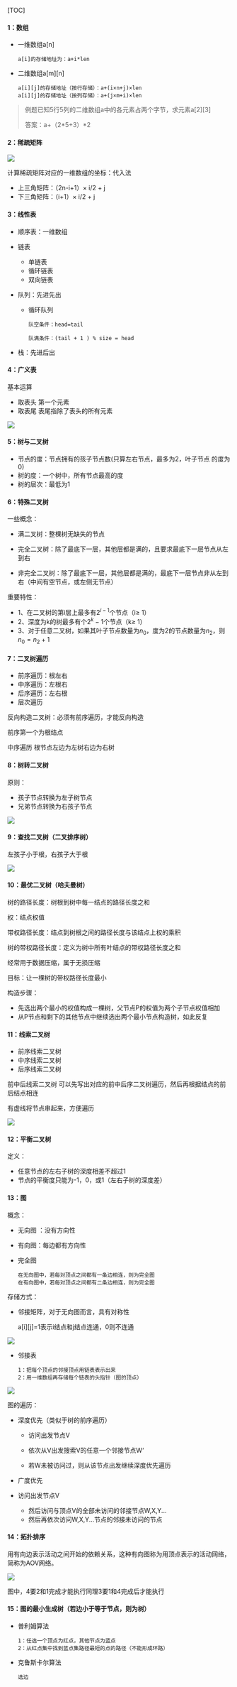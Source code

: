 [TOC]



#### 1：数组

+ 一维数组a[n]

  ```
  a[i]的存储地址为：a+i*len
  ```

+ 二维数组a\[m\]\[n\]

  ```
  a[i][j]的存储地址（按行存储）：a+(i×n+j)×len
  a[i][j]的存储地址（按列存储）：a+(j×m+i)×len
  ```

> 例题已知5行5列的二维数组a中的各元素占两个字节，求元素a\[2\]\[3\]
>
> 答案：a+（2*5+3）\*2

#### 2：稀疏矩阵

![](./image/ss1.jpg)

计算稀疏矩阵对应的一维数组的坐标：代入法

+ 上三角矩阵：（2n-i+1）× i/2 + j
+ 下三角矩阵：（i+1）× i/2 + j



#### 3：线性表

+ 顺序表：一维数组

+ 链表

  + 单链表
  + 循环链表
  + 双向链表

+ 队列：先进先出

  + 循环队列

    ```
    队空条件：head=tail
    
    队满条件：(tail + 1 ) % size = head
    ```

    

+ 栈：先进后出



#### 4：广义表

基本运算

+ 取表头 第一个元素
+ 取表尾 表尾指除了表头的所有元素

![](./image/v1.jpg)

#### 5：树与二叉树

+ 节点的度：节点拥有的孩子节点数(只算左右节点，最多为2，叶子节点 的度为0)
+ 树的度：一个树中，所有节点最高的度
+ 树的层次：最低为1



#### 6：特殊二叉树

一些概念：

+ 满二叉树：整棵树无缺失的节点

+ 完全二叉树：除了最底下一层，其他层都是满的，且要求最底下一层节点从左到右

+ 非完全二叉树：除了最底下一层，其他层都是满的，最底下一层节点非从左到右（中间有空节点，或左侧无节点）

  

重要特性：

+ 1、在二叉树的第i层上最多有$2^{i-1}$个节点（i$\geq$ 1）
+ 2、深度为k的树最多有个$2^{k}-1$个节点（k$\geq$ 1）
+ 3、对于任意二叉树，如果其叶子节点数量为$n_0$，度为2的节点数量为$n_2$，则$n_0 = n_2 + 1$



#### 7：二叉树遍历

+ 前序遍历：根左右
+ 中序遍历：左根右
+ 后序遍历：左右根
+ 层次遍历

反向构造二叉树：必须有前序遍历，才能反向构造

前序第一个为根结点

中序遍历 根节点左边为左树右边为右树

#### 8：树转二叉树

原则：

+ 孩子节点转换为左子树节点
+ 兄弟节点转换为右孩子节点

![](./image/t1.jpg)

#### 9：查找二叉树（二叉排序树）

左孩子小于根，右孩子大于根

![](./image/t2.jpg)

#### 10：最优二叉树（哈夫曼树）

树的路径长度：树根到树中每一结点的路径长度之和

权：结点权值

带权路径长度：结点到树根之间的路径长度与该结点上权的乘积

树的带权路径长度：定义为树中所有叶结点的带权路径长度之和

经常用于数据压缩，属于无损压缩

目标：让一棵树的带权路径长度最小

构造步骤：

+ 先选出两个最小的权值构成一棵树，父节点P的权值为两个子节点权值相加
+ 从P节点和剩下的其他节点中继续选出两个最小节点构造树，如此反复



#### 11：线索二叉树

- 前序线索二叉树 
- 中序线索二叉树
- 后序线索二叉树

前中后线索二叉树 可以先写出对应的前中后序二叉树遍历，然后再根据结点的前后结点相连

有虚线将节点串起来，方便遍历

![](./image/t3.jpg)

#### 12：平衡二叉树

定义：

+ 任意节点的左右子树的深度相差不超过1
+ 节点的平衡度只能为-1，0，或1（左右子树的深度差）



#### 13：图

概念：

+ 无向图 ：没有方向性
+ 有向图：每边都有方向性

+ 完全图

  ```
  在无向图中，若每对顶点之间都有一条边相连，则为完全图
  在有向图中，若每对顶点之间都有二条边相连，则为完全图
  ```

存储方式：

+ 邻接矩阵，对于无向图而言，具有对称性

  a[i\][j]=1表示i结点和j结点连通，0则不连通

![](./image/t4.jpg)

+ 邻接表

  ```
  1：把每个顶点的邻接顶点用链表表示出来
  2：用一维数组再存储每个链表的头指针（图的顶点）
  ```

![](./image/t5.jpg)

图的遍历：

+ 深度优先（类似于树的前序遍历）

  + 访问出发节点V

  + 依次从V出发搜索V的任意一个邻接节点W‘

  + 若W未被访问过，则从该节点出发继续深度优先遍历

+ 广度优先
  
+ 访问出发节点V
  + 然后访问与顶点V的全部未访问的邻接节点W,X,Y...
  + 然后再依次访问W,X,Y...节点的邻接未访问的节点



#### 14：拓扑排序

用有向边表示活动之间开始的依赖关系，这种有向图称为用顶点表示的活动网络，简称为AOV网络。

![](./image/t6.jpg)

图中，4要2和1完成才能执行同理3要1和4完成后才能执行

#### 15：图的最小生成树（若边小于等于节点，则为树）

+ 普利姆算法

  ```
  1：任选一个顶点为红点，其他节点为蓝点
  2：从红点集中找到蓝点集路径最短的点的路径（不能形成环路）
  ```

+ 克鲁斯卡尔算法

  ```
  选边
  ```

  

 

  